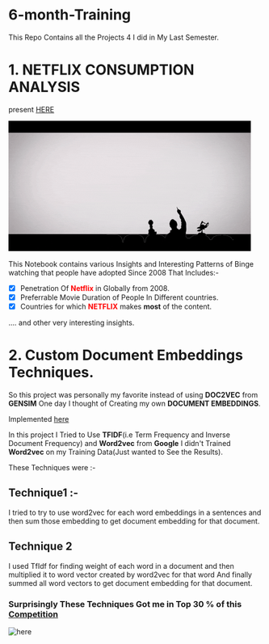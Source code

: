 # 6-month-Training
This Repo Contains all the Projects 4 I did in My Last Semester.

# 1. NETFLIX CONSUMPTION ANALYSIS 
present [HERE](https://www.kaggle.com/sahib12/netflix-analysis)

![here](netflix1.gif)

This Notebook contains various Insights and Interesting Patterns of Binge watching that people have adopted
Since 2008 That Includes:-
- [x] Penetration Of <font color="red">**Netflix**</font> in Globally from 2008.
- [x] Preferrable Movie Duration of People In Different countries.
- [x] Countries for which <font color="red">**NETFLIX**</font> makes **most** of the content.

.... and other very interesting insights.


# 2. Custom Document Embeddings Techniques.

So this project was personally my favorite instead of using **DOC2VEC** from **GENSIM** One day I thought of Creating my own 
**DOCUMENT EMBEDDINGS**.

Implemented [here](https://www.kaggle.com/sahib12/document-embedding-techniques)

In this project I Tried to Use **TFIDF**(i.e Term Frequency and Inverse Document Frequency) and
**Word2vec** from **Google** I didn't Trained **Word2vec** on my Training Data(Just wanted to See the Results).

These Techniques were :-

## Technique1 :-
I tried to try to use word2vec for each word embeddings in a sentences and then sum those embedding to get document embedding for that document.

## Technique 2
I used TfIdf for finding weight of each word in a document and then multiplied it to word vector created by word2vec for that word
And finally summed all word vectors to get document embedding for that document.



### Surprisingly These Techniques Got me in Top 30 % of this [Competition](https://www.kaggle.com/c/nlp-getting-started)




![here](https://cdn.memegenerator.es/imagenes/memes/full/3/25/3254012.jpg)
